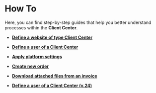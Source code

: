 # How To

Here, you can find step-by-step guides that help you better understand processes within the **Client Center**.

* **[Define a website of type Client Center](define-a-new-cc.md)**

* **[Define a user of a Client Center](setup-a-new-user-account-v26.md)**

* **[Apply platform settings](apply-platform-settings.md)**

* **[Create new order](create-new-order.md)**

* **[Download attached files from an invoice](download-attachments.md)**

* **[Define a user of a Client Center (v.24)](setup-a-new-user-account-v24.md)**
